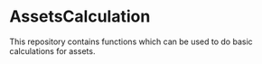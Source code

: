 # AssetsCalculation
This repository contains functions which can be used to do basic calculations for assets.
